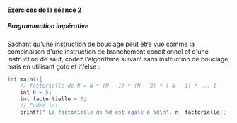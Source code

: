 #### Exercices de la séance 2
##### Programmation impérative

Sachant qu'une instruction de bouclage peut être vue comme la combinaison d'une instruction de branchement conditionnel et d'une instruction de saut, codez l'algorithme suivant sans instruction de bouclage, mais en utilisant goto et if/else :

```C
int main(){
	// factorielle de N = N * (N - 1) * (N - 2) * ( N - i) * ... 1
	int n = 5;
	int factortielle = 0;
	// Codez ici
	printf(" La factorielle de %d est égale à %d\n", n, factorielle);
```